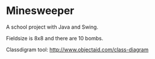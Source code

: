 # Minesweeper
A school project with Java and Swing.

Fieldsize is 8x8 and there are 10 bombs.

Classdigram tool: http://www.objectaid.com/class-diagram